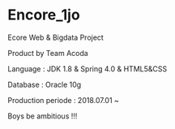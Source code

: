 # Encore_1jo

Ecore Web & Bigdata Project 

Product by Team Acoda 

Language : JDK 1.8 & Spring 4.0 & HTML5&CSS

Database : Oracle 10g


Production periode : 2018.07.01 ~ 

Boys be ambitious !!!
